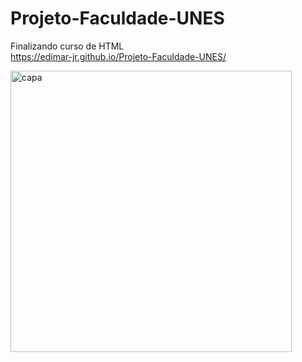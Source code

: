 # Projeto-Faculdade-UNES
Finalizando curso de HTML
<br>https://edimar-jr.github.io/Projeto-Faculdade-UNES/ <br>

<img width="450" alt="capa" src="https://user-images.githubusercontent.com/107490860/183244402-da5ca3f2-fbbc-4347-9408-acce55f160a7.png">

